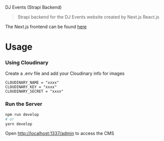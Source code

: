 DJ Events (Strapi Backend)

> Strapi backend for the DJ Events website created by Next.js React.js 

The Next.js frontend can be found [here](https://github.com/sidi-mohamed36/Dj-events-frontend)

# Usage

### Using Cloudinary

Create a .env file and add your Cloudinary info for images

```
CLOUDINARY_NAME = "xxxx"
CLOUDINARY_KEY = "xxxx"
CLOUDINARY_SECRET = "xxxx"
```

### Run the Server

```bash
npm run develop
# or
yarn develop
```

Open [http://localhost:1337/admin](http://localhost:1337/admin) to access the CMS
